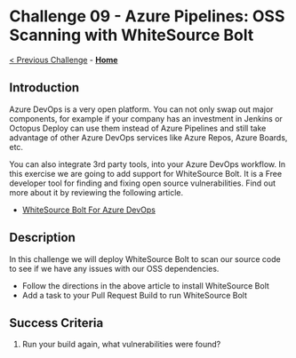 # Challenge 09 - Azure Pipelines: OSS Scanning with WhiteSource Bolt

[< Previous Challenge](./Challenge-08.md) - **[Home](../README.md)**

## Introduction

Azure DevOps is a very open platform. You can not only swap out major components, for example if your company has an investment in Jenkins or Octopus Deploy can use them instead of Azure Pipelines and still take advantage of other Azure DevOps services like Azure Repos, Azure Boards, etc. 

You can also integrate 3rd party tools, into your Azure DevOps workflow. In this exercise we are going to add support for WhiteSource Bolt. It is a Free developer tool for finding and fixing open source vulnerabilities. Find out more about it by reviewing the following article. 

- [WhiteSource Bolt For Azure DevOps](https://bolt.whitesourcesoftware.com/azure/)

## Description

In this challenge we will deploy WhiteSource Bolt to scan our source code to see if we have any issues with our OSS dependencies. 

- Follow the directions in the above article to install WhiteSource Bolt
- Add a task to your Pull Request Build to run WhiteSource Bolt

## Success Criteria

1. Run your build again, what vulnerabilities were found?